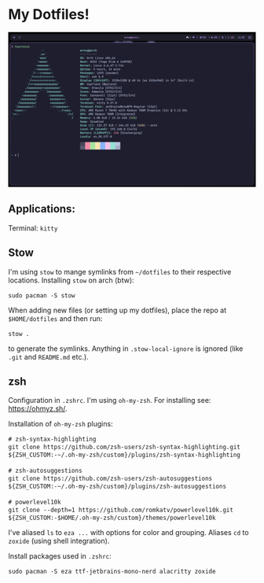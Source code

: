 # My Dotfiles!

![screenshot of desktop](./img/screenshot.png)

## Applications:
Terminal: `kitty`

## Stow
I'm using `stow` to mange symlinks from `~/dotfiles` to their respective locations. Installing `stow` on arch (btw):
```shell
sudo pacman -S stow
```
When adding new files (or setting up my dotfiles), place the repo at `$HOME/dotfiles` and then run:
```shell
stow .
```
to generate the symlinks. Anything in `.stow-local-ignore` is ignored (like `.git` and `README.md` etc.).
## zsh
Configuration in `.zshrc`. I'm using `oh-my-zsh`. For installing see: https://ohmyz.sh/.

Installation of `oh-my-zsh` plugins:
```shell
# zsh-syntax-highlighting
git clone https://github.com/zsh-users/zsh-syntax-highlighting.git ${ZSH_CUSTOM:-~/.oh-my-zsh/custom}/plugins/zsh-syntax-highlighting   

# zsh-autosuggestions
git clone https://github.com/zsh-users/zsh-autosuggestions ${ZSH_CUSTOM:-~/.oh-my-zsh/custom}/plugins/zsh-autosuggestions       

# powerlevel10k
git clone --depth=1 https://github.com/romkatv/powerlevel10k.git ${ZSH_CUSTOM:-$HOME/.oh-my-zsh/custom}/themes/powerlevel10k
```

I've aliased `ls` to `eza ...` with options for color and grouping. Aliases `cd` to `zoxide` (using shell integration).

Install packages used in `.zshrc`:
```shell
sudo pacman -S eza ttf-jetbrains-mono-nerd alacritty zoxide
```

